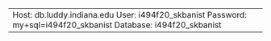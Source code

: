 <table>
  <tr>
    <td>
Host: db.luddy.indiana.edu
User: i494f20_skbanist
Password: my+sql=i494f20_skbanist
Database: i494f20_skbanist
    </td>
  </tr>
</table>
  
